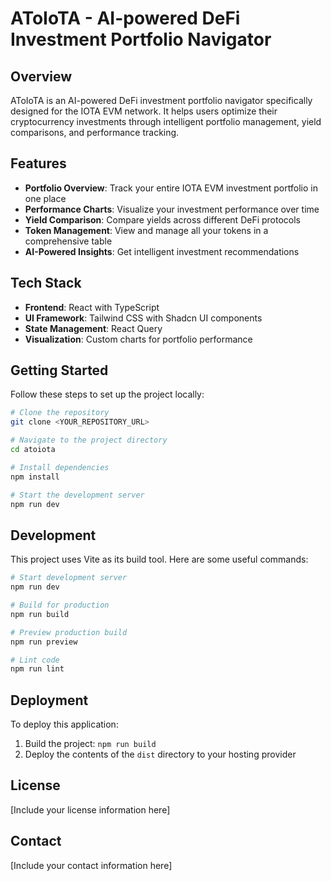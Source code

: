 # AToIoTA - AI-powered DeFi Investment Portfolio Navigator

## Overview

AToIoTA is an AI-powered DeFi investment portfolio navigator specifically designed for the IOTA EVM network. It helps users optimize their cryptocurrency investments through intelligent portfolio management, yield comparisons, and performance tracking.

## Features

- **Portfolio Overview**: Track your entire IOTA EVM investment portfolio in one place
- **Performance Charts**: Visualize your investment performance over time
- **Yield Comparison**: Compare yields across different DeFi protocols
- **Token Management**: View and manage all your tokens in a comprehensive table
- **AI-Powered Insights**: Get intelligent investment recommendations

## Tech Stack

- **Frontend**: React with TypeScript
- **UI Framework**: Tailwind CSS with Shadcn UI components
- **State Management**: React Query
- **Visualization**: Custom charts for portfolio performance

## Getting Started

Follow these steps to set up the project locally:

```sh
# Clone the repository
git clone <YOUR_REPOSITORY_URL>

# Navigate to the project directory
cd atoiota

# Install dependencies
npm install

# Start the development server
npm run dev
```

## Development

This project uses Vite as its build tool. Here are some useful commands:

```sh
# Start development server
npm run dev

# Build for production
npm run build

# Preview production build
npm run preview

# Lint code
npm run lint
```

## Deployment

To deploy this application:

1. Build the project: `npm run build`
2. Deploy the contents of the `dist` directory to your hosting provider

## License

[Include your license information here]

## Contact

[Include your contact information here]
